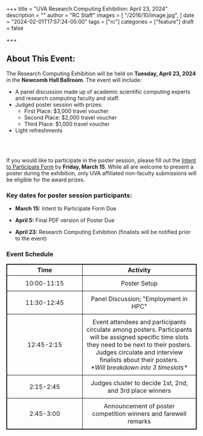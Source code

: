 +++
title = "UVA Research Computing Exhibition: April 23, 2024"
description = ""
author = "RC Staff"
images = [
  "/2016/10/image.jpg",
]
date = "2024-02-01T17:57:24-05:00"
tags = ["rc"]
categories = ["feature"]
draft = false

+++

<img class="card-img-top" src="/images/RC_posters_image.png" alt="" style="float: right;">

## About This Event:
The Research Computing Exhibition will be held on <strong>Tuesday, April 23, 2024</strong> in the <strong>Newcomb Hall Ballroom</strong>. The event will include:
<ul>
  <li>A panel discussion made up of academic scientific computing experts and research computing faculty and staff.
  <li>Judged poster session with prizes:
  <ul>
    <li>First Place: $3,000 travel voucher
    <li>Second Place: $2,000 travel voucher
    <li>Third Place: $1,000 travel voucher
  </ul>
  <li>Light refreshments
</ul>

<br><br>

If you would like to participate in the poster session, please fill out the <a href="https://forms.office.com/r/6qaztRZTbD">Intent to Participate Form</a> by <strong>Friday, March 15</strong>. While all are welcome to present a poster during the exhibition, only UVA affiliated non-faculty submissions will be eligible for the award prizes.



### Key dates for poster session participants:


* <strong>March 15:</strong> Intent to Participate Form Due

* <strong>April 5:</strong> Final PDF version of Poster Due

* <strong>April 23:</strong> Research Computing Exhibition (finalists will be notified prior to the event)

### Event Schedule
<style>
  table {
    border-collapse: collapse;
  }
  table, th, td {
    border: 1px solid black;
    text-align: Center;
  }
  .no-wrap {
    white-space: nowrap;
  }
  td {
    padding: 10px;
  }
</style>

<table>
  <colgroup>
    <col style="width: 200px;">
    <col style="width: auto;"> <!-- This sets the rest of the columns to take the remaining space -->
  </colgroup>
  <tr>
    <th>Time</th>
    <th>Activity</th>
  </tr>
  <tr>
    <td class="no-wrap">10:00-11:15</td>
    <td> Poster Setup</td>
  </tr>
  <tr>
    <td class="no-wrap">11:30-12:45</td>
    <td> Panel Discussion; "Employment in HPC"</td>
  </tr>
  <tr>
    <td class="no-wrap">12:45-2:15</td>
    <td> Event attendees and participants circulate among posters. Participants will be assigned specific time slots they need to be next to their posters. Judges circulate and interview finalists about their posters.<br><em>*Will breakdown into 3 timeslots*</em></td>
  </tr>
  <tr>
    <td class="no-wrap">2:15-2:45</td>
    <td> Judges cluster to decide 1st, 2nd, and 3rd place winners</td>
  </tr>
  <tr>
    <td class="no-wrap">2:45-3:00</td>
    <td>Announcement of poster competition winners and farewell remarks</td>
  </tr>
</table>

<br>